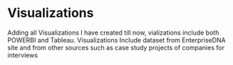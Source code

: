 # Visualizations
Adding all Visualizations I have created till now, vializations include both POWERBI and Tableau.
Visualizations Include dataset from EnterpriseDNA site and from other sources such as case study projects of companies for interviews
